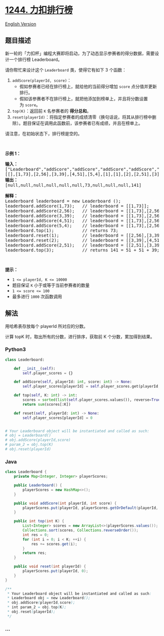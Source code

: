 # [1244. 力扣排行榜](https://leetcode-cn.com/problems/design-a-leaderboard)

[English Version](https://github.com/yanglr/leetcode-ac/blob/master/assets/1200-1299/1244.Design%20A%20Leaderboard/README_EN.md)

## 题目描述

<!-- 这里写题目描述 -->

<p>新一轮的「力扣杯」编程大赛即将启动，为了动态显示参赛者的得分数据，需要设计一个排行榜 Leaderboard。</p>

<p>请你帮忙来设计这个 <code>Leaderboard</code> 类，使得它有如下 3 个函数：</p>

<ol>
	<li><code>addScore(playerId, score)</code>：
	<ul>
		<li>假如参赛者已经在排行榜上，就给他的当前得分增加 <code>score</code> 点分值并更新排行。</li>
		<li>假如该参赛者不在排行榜上，就把他添加到榜单上，并且将分数设置为 <code>score</code>。</li>
	</ul>
	</li>
	<li><code>top(K)</code>：返回前 <code>K</code> 名参赛者的 <strong>得分总和</strong>。</li>
	<li><code>reset(playerId)</code>：将指定参赛者的成绩清零（换句话说，将其从排行榜中删除）。题目保证在调用此函数前，该参赛者已有成绩，并且在榜单上。</li>
</ol>

<p>请注意，在初始状态下，排行榜是空的。</p>

<p> </p>

<p><strong>示例 1：</strong></p>

<pre>
<strong>输入： </strong>
["Leaderboard","addScore","addScore","addScore","addScore","addScore","top","reset","reset","addScore","top"]
[[],[1,73],[2,56],[3,39],[4,51],[5,4],[1],[1],[2],[2,51],[3]]
<strong>输出：</strong>
[null,null,null,null,null,null,73,null,null,null,141]

<strong>解释： </strong>
Leaderboard leaderboard = new Leaderboard ();
leaderboard.addScore(1,73);   // leaderboard = [[1,73]];
leaderboard.addScore(2,56);   // leaderboard = [[1,73],[2,56]];
leaderboard.addScore(3,39);   // leaderboard = [[1,73],[2,56],[3,39]];
leaderboard.addScore(4,51);   // leaderboard = [[1,73],[2,56],[3,39],[4,51]];
leaderboard.addScore(5,4);    // leaderboard = [[1,73],[2,56],[3,39],[4,51],[5,4]];
leaderboard.top(1);           // returns 73;
leaderboard.reset(1);         // leaderboard = [[2,56],[3,39],[4,51],[5,4]];
leaderboard.reset(2);         // leaderboard = [[3,39],[4,51],[5,4]];
leaderboard.addScore(2,51);   // leaderboard = [[2,51],[3,39],[4,51],[5,4]];
leaderboard.top(3);           // returns 141 = 51 + 51 + 39;
</pre>

<p> </p>

<p><strong>提示：</strong></p>

<ul>
	<li><code>1 <= playerId, K <= 10000</code></li>
	<li>题目保证 <code>K</code> 小于或等于当前参赛者的数量</li>
	<li><code>1 <= score <= 100</code></li>
	<li>最多进行 <code>1000</code> 次函数调用</li>
</ul>

## 解法

<!-- 这里可写通用的实现逻辑 -->

用哈希表存放每个 playerId 所对应的分数。

计算 topK 时，取出所有的分数，进行排序，获取前 K 个分数，累加得到结果。

<!-- tabs:start -->

### **Python3**

<!-- 这里可写当前语言的特殊实现逻辑 -->

```python
class Leaderboard:

    def __init__(self):
        self.player_scores = {}

    def addScore(self, playerId: int, score: int) -> None:
        self.player_scores[playerId] = self.player_scores.get(playerId, 0) + score

    def top(self, K: int) -> int:
        scores = sorted(list(self.player_scores.values()), reverse=True)
        return sum(scores[:K])

    def reset(self, playerId: int) -> None:
        self.player_scores[playerId] = 0


# Your Leaderboard object will be instantiated and called as such:
# obj = Leaderboard()
# obj.addScore(playerId,score)
# param_2 = obj.top(K)
# obj.reset(playerId)
```

### **Java**

<!-- 这里可写当前语言的特殊实现逻辑 -->

```java
class Leaderboard {
    private Map<Integer, Integer> playerScores;

    public Leaderboard() {
        playerScores = new HashMap<>();
    }

    public void addScore(int playerId, int score) {
        playerScores.put(playerId, playerScores.getOrDefault(playerId, 0) + score);
    }

    public int top(int K) {
        List<Integer> scores = new ArrayList<>(playerScores.values());
        Collections.sort(scores, Collections.reverseOrder());
        int res = 0;
        for (int i = 0; i < K; ++i) {
            res += scores.get(i);
        }
        return res;
    }

    public void reset(int playerId) {
        playerScores.put(playerId, 0);
    }
}

/**
 * Your Leaderboard object will be instantiated and called as such:
 * Leaderboard obj = new Leaderboard();
 * obj.addScore(playerId,score);
 * int param_2 = obj.top(K);
 * obj.reset(playerId);
 */
```

### **...**

```

```

<!-- tabs:end -->
